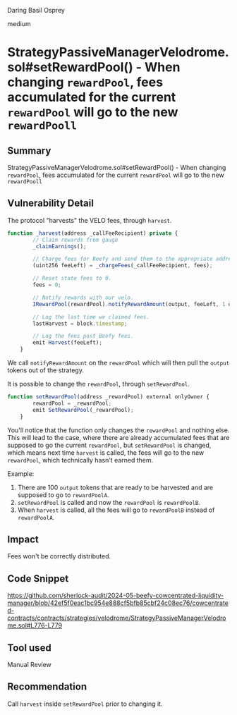 Daring Basil Osprey

medium

# StrategyPassiveManagerVelodrome.sol#setRewardPool() - When changing `rewardPool`, fees accumulated for the current `rewardPool` will go to the new `rewardPooll`

## Summary
StrategyPassiveManagerVelodrome.sol#setRewardPool() - When changing `rewardPool`, fees accumulated for the current `rewardPool` will go to the new `rewardPooll`

## Vulnerability Detail
The protocol "harvests" the VELO fees, through `harvest`.

```jsx
function _harvest(address _callFeeRecipient) private {
        // Claim rewards from gauge
        _claimEarnings();

        // Charge fees for Beefy and send them to the appropriate addresses, charge fees to accrued state fee amounts.
        (uint256 feeLeft) = _chargeFees(_callFeeRecipient, fees);

        // Reset state fees to 0. 
        fees = 0;

        // Notify rewards with our velo. 
        IRewardPool(rewardPool).notifyRewardAmount(output, feeLeft, 1 days);

        // Log the last time we claimed fees. 
        lastHarvest = block.timestamp;

        // Log the fees post Beefy fees.
        emit Harvest(feeLeft);
    }
```

We call `notifyRewardAmount` on the `rewardPool` which will then pull the `output` tokens out of the strategy.

It is possible to change the `rewardPool`, through `setRewardPool`.
```jsx
function setRewardPool(address _rewardPool) external onlyOwner {
        rewardPool = _rewardPool;
        emit SetRewardPool(_rewardPool);
    }
```

You'll notice that the function only changes the `rewardPool` and nothing else. This will lead to the case, where there are already accumulated fees that are supposed to go the current `rewardPool`, but `setRewardPool` is changed, which means next time `harvest` is called, the fees will go to the new `rewardPool`, which technically hasn't earned them.

Example:
1. There are 100 `output` tokens that are ready to be harvested and are supposed to go to `rewardPoolA`.
2. `setRewardPool` is called and now the `rewardPool` is `rewardPoolB`.
3. When `harvest` is called, all the fees will go to `rewardPoolB` instead of `rewardPoolA`.

## Impact
Fees won't be correctly distributed.

## Code Snippet
https://github.com/sherlock-audit/2024-05-beefy-cowcentrated-liquidity-manager/blob/42ef5f0eac1bc954e888cf5bfb85cbf24c08ec76/cowcentrated-contracts/contracts/strategies/velodrome/StrategyPassiveManagerVelodrome.sol#L776-L779

## Tool used
Manual Review

## Recommendation
Call `harvest` inside `setRewardPool` prior to changing it.